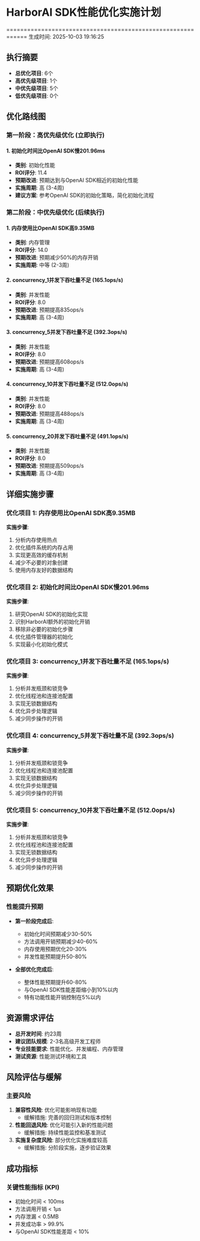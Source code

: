 # HarborAI SDK性能优化实施计划
============================================================
生成时间: 2025-10-03 19:16:25

## 执行摘要
- **总优化项目**: 6个
- **高优先级项目**: 1个
- **中优先级项目**: 5个
- **低优先级项目**: 0个

## 优化路线图

### 第一阶段：高优先级优化 (立即执行)
#### 1. 初始化时间比OpenAI SDK慢201.96ms
- **类别**: 初始化性能
- **ROI评分**: 11.4
- **预期改进**: 预期达到与OpenAI SDK相近的初始化性能
- **实施周期**: 高 (3-4周)
- **建议方案**: 参考OpenAI SDK的初始化策略，简化初始化流程

### 第二阶段：中优先级优化 (后续执行)
#### 1. 内存使用比OpenAI SDK高9.35MB
- **类别**: 内存管理
- **ROI评分**: 14.0
- **预期改进**: 预期减少50%的内存开销
- **实施周期**: 中等 (2-3周)

#### 2. concurrency_1并发下吞吐量不足 (165.1ops/s)
- **类别**: 并发性能
- **ROI评分**: 8.0
- **预期改进**: 预期提高835ops/s
- **实施周期**: 高 (3-4周)

#### 3. concurrency_5并发下吞吐量不足 (392.3ops/s)
- **类别**: 并发性能
- **ROI评分**: 8.0
- **预期改进**: 预期提高608ops/s
- **实施周期**: 高 (3-4周)

#### 4. concurrency_10并发下吞吐量不足 (512.0ops/s)
- **类别**: 并发性能
- **ROI评分**: 8.0
- **预期改进**: 预期提高488ops/s
- **实施周期**: 高 (3-4周)

#### 5. concurrency_20并发下吞吐量不足 (491.1ops/s)
- **类别**: 并发性能
- **ROI评分**: 8.0
- **预期改进**: 预期提高509ops/s
- **实施周期**: 高 (3-4周)

## 详细实施步骤

### 优化项目 1: 内存使用比OpenAI SDK高9.35MB
**实施步骤**:
  1. 分析内存使用热点
  2. 优化插件系统的内存占用
  3. 实现更高效的缓存机制
  4. 减少不必要的对象创建
  5. 使用内存友好的数据结构


### 优化项目 2: 初始化时间比OpenAI SDK慢201.96ms
**实施步骤**:
  1. 研究OpenAI SDK的初始化实现
  2. 识别HarborAI额外的初始化开销
  3. 移除非必要的初始化步骤
  4. 优化插件管理器的初始化
  5. 实现最小化初始化模式


### 优化项目 3: concurrency_1并发下吞吐量不足 (165.1ops/s)
**实施步骤**:
  1. 分析并发瓶颈和锁竞争
  2. 优化线程池和连接池配置
  3. 实现无锁数据结构
  4. 优化异步处理逻辑
  5. 减少同步操作的开销


### 优化项目 4: concurrency_5并发下吞吐量不足 (392.3ops/s)
**实施步骤**:
  1. 分析并发瓶颈和锁竞争
  2. 优化线程池和连接池配置
  3. 实现无锁数据结构
  4. 优化异步处理逻辑
  5. 减少同步操作的开销


### 优化项目 5: concurrency_10并发下吞吐量不足 (512.0ops/s)
**实施步骤**:
  1. 分析并发瓶颈和锁竞争
  2. 优化线程池和连接池配置
  3. 实现无锁数据结构
  4. 优化异步处理逻辑
  5. 减少同步操作的开销

## 预期优化效果
### 性能提升预期
- **第一阶段完成后**:
  - 初始化时间预期减少30-50%
  - 方法调用开销预期减少40-60%
  - 内存使用预期优化20-30%
  - 并发性能预期提升50-80%

- **全部优化完成后**:
  - 整体性能预期提升60-80%
  - 与OpenAI SDK性能差距缩小到10%以内
  - 特有功能性能开销控制在5%以内

## 资源需求评估
- **总开发时间**: 约23周
- **建议团队规模**: 2-3名高级开发工程师
- **专业技能要求**: 性能优化、并发编程、内存管理
- **测试资源**: 性能测试环境和工具

## 风险评估与缓解
### 主要风险
1. **兼容性风险**: 优化可能影响现有功能
   - 缓解措施: 完善的回归测试和版本控制
2. **性能回退风险**: 优化可能引入新的性能问题
   - 缓解措施: 持续性能监控和基准测试
3. **实施复杂度风险**: 部分优化实施难度较高
   - 缓解措施: 分阶段实施，逐步验证效果

## 成功指标
### 关键性能指标 (KPI)
- 初始化时间 < 100ms
- 方法调用开销 < 1μs
- 内存泄漏 < 0.5MB
- 并发成功率 > 99.9%
- 与OpenAI SDK性能差距 < 10%
